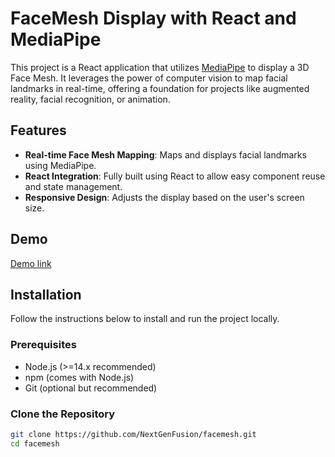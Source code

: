 # FaceMesh Display with React and MediaPipe

This project is a React application that utilizes [MediaPipe](https://mediapipe.dev) to display a 3D Face Mesh. It leverages the power of computer vision to map facial landmarks in real-time, offering a foundation for projects like augmented reality, facial recognition, or animation.

## Features

- **Real-time Face Mesh Mapping**: Maps and displays facial landmarks using MediaPipe.
- **React Integration**: Fully built using React to allow easy component reuse and state management.
- **Responsive Design**: Adjusts the display based on the user's screen size.

## Demo

[Demo link](https://nextgenfusion.github.io/facemesh/)


## Installation

Follow the instructions below to install and run the project locally.

### Prerequisites

- Node.js (>=14.x recommended)
- npm (comes with Node.js)
- Git (optional but recommended)

### Clone the Repository

```bash
git clone https://github.com/NextGenFusion/facemesh.git
cd facemesh
